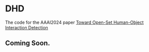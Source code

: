 # DHD
The code for the AAAI2024 paper [Toward Open-Set Human-Object Interaction Detection](https://ojs.aaai.org/index.php/AAAI/article/view/28422)

## Coming Soon.
